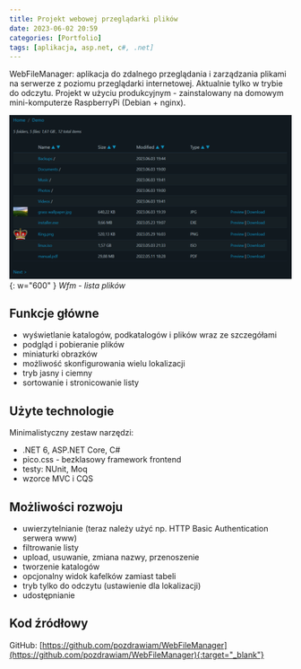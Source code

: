 ```yaml
---
title: Projekt webowej przeglądarki plików
date: 2023-06-02 20:59
categories: [Portfolio]
tags: [aplikacja, asp.net, c#, .net]
---
```


WebFileManager: aplikacja do zdalnego przeglądania i zarządzania plikami na serwerze z poziomu przeglądarki internetowej. Aktualnie tylko w trybie do odczytu. Projekt w użyciu produkcyjnym - zainstalowany na domowym mini-komputerze RaspberryPi (Debian + nginx).

![Wfm - lista plików](/assets/img/posts/wfm-screenshot-2.png){: w="600" }
_Wfm - lista plików_

## Funkcje główne

- wyświetlanie katalogów, podkatalogów i plików wraz ze szczegółami
- podgląd i pobieranie plików
- miniaturki obrazków
- możliwość skonfigurowania wielu lokalizacji
- tryb jasny i ciemny
- sortowanie i stronicowanie listy

## Użyte technologie

Minimalistyczny zestaw narzędzi:

- .NET 6, ASP.NET Core, C#
- pico.css - bezklasowy framework frontend
- testy: NUnit, Moq
- wzorce MVC i CQS

## Możliwości rozwoju

- uwierzytelnianie (teraz należy użyć np. HTTP Basic Authentication serwera www)
- filtrowanie listy
- upload, usuwanie, zmiana nazwy, przenoszenie
- tworzenie katalogów
- opcjonalny widok kafelków zamiast tabeli
- tryb tylko do odczytu (ustawienie dla lokalizacji)
- udostępnianie

## Kod źródłowy

GitHub: [https://github.com/pozdrawiam/WebFileManager](https://github.com/pozdrawiam/WebFileManager){:target="_blank"}
